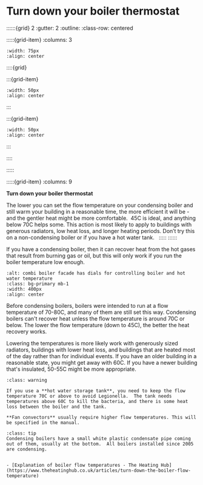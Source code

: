 # Turn down your boiler thermostat
 
::::::{grid} 2
:gutter: 2
:outline: 
:class-row: centered

:::::{grid-item}
:columns: 3
```{image} /images/step-icons/step_2.svg
:width: 75px
:align: center
```


::::{grid}

:::{grid-item}

```{image} /images/carbon-icons/carbon_2.svg
:width: 50px
:align: center
```
:::

:::{grid-item}
```{image} /images/cost-icons/cost_1.svg
:width: 50px
:align: center
```
:::

::::

:::::

:::::{grid-item}
:columns: 9

**Turn down your boiler thermostat**

The lower you can set the flow temperature on your condensing boiler and still warm your building in a reasonable time, the more efficient it will be - and the gentler heat might be more comfortable.  45C is ideal, and anything below 70C helps some. This action is most likely to apply to buildings with generous radiators, low heat loss, and longer heating periods. Don’t try this on a non-condensing boiler or if you have a hot water tank.   
:::::
::::::

If you have a condensing boiler,  then it can recover heat from the hot gases that result from burning gas or oil, but this will only work if you run the boiler temperature low enough.   
  
```{image} ../images/combi-boiler-hall.jpg
:alt: combi boiler facade has dials for controlling boiler and hot water temperature
:class: bg-primary mb-1
:width: 400px
:align: center
```

Before condensing boilers, boilers were intended to run at a flow temperature of 70-80C, and many of them are still set this way.  Condensing boilers can't recover heat unless the flow temperature is around 70C or below.  The lower the flow temperature (down to 45C), the better the heat recovery works. 

Lowering the temperatures is more likely work with generously sized radiators, buildings with lower heat loss, and buildings that are heated most of the day rather than for individual events.  If you have an older building in a reasonable state, you might get away with 60C.   If you have a newer building that's insulated, 50-55C might be more appropriate.  

```{admonition} Be careful
:class: warning

If you use a **hot water storage tank**, you need to keep the flow temperature 70C or above to avoid Legionella.  The tank needs temperatures above 60C to kill the bacteria, and there is some heat loss between the boiler and the tank. 

**Fan convectors** usually require higher flow temperatures. This will be specified in the manual.

```
 
```{admonition} Is it a condensing boiler?
:class: tip
Condensing boilers have a small white plastic condensate pipe coming out of them, usually at the bottom.  All boilers installed since 2005 are condensing.
```
 

<!--Consider adding boiler modification for hot water.  We’ve read that it’s possible to modify a boiler so it raises the flow temperature only when it’s filling the tank, but it’s less certain that would pay back. -->


```{admonition} More information

- [Explanation of boiler flow temperatures - The Heating Hub](https://www.theheatinghub.co.uk/articles/turn-down-the-boiler-flow-temperature)

```